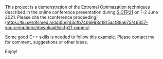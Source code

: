 This project is a demonstration of the Extremal Optimazation techniques described in the online conference presentation during [SICFP21](https://liu.se/en/research/sicfp) on 1-2 June 2021. Please cite the (conference proceeding)(https://liu.se/dfsmedia/dd35e243dfb7406993c1815aaf88a675/46357-source/options/download/sicfp21-papers) 

Some good C++ skills is needed to follow this example. Please contact me for comment, suggestions or other ideas.

Enjoy!
